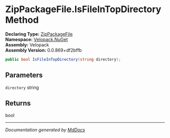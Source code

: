 ﻿<!--  
  <auto-generated>   
    The contents of this file were generated by a tool.  
    Changes to this file may be list if the file is regenerated  
  </auto-generated>   
-->

# ZipPackageFile.IsFileInTopDirectory Method

**Declaring Type:** [ZipPackageFile](../index.md)  
**Namespace:** [Velopack.NuGet](../../index.md)  
**Assembly:** Velopack  
**Assembly Version:** 0.0.869+df2bffb

```csharp
public bool IsFileInTopDirectory(string directory);
```

## Parameters

`directory`  string

## Returns

bool

___

*Documentation generated by [MdDocs](https://github.com/ap0llo/mddocs)*
